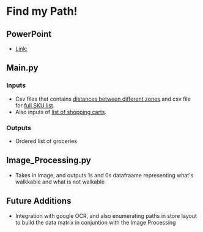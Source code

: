 # Find my Path!

## PowerPoint

* [Link:](https://uflorida-my.sharepoint.com/:p:/g/personal/nicolenar_ufl_edu/ETg0s6vWULZGpnLRKrsp-u8BTRUYiYX3ttSK8O9kdnQWZw?e=L9CeP1)

## Main.py

### Inputs
* Csv files that contains [distances between different zones](https://uflorida-my.sharepoint.com/:x:/g/personal/nicolenar_ufl_edu/ETMfMeeO1ZFDq079Usax4usB1H4n4O3j1AfFNQt5VddjTA?e=vNXJe4) and csv file for [full SKU list](https://uflorida-my.sharepoint.com/:x:/g/personal/nicolenar_ufl_edu/ES_fR29YVWhAnL07iBcnjP0B715cJ7v-3HG_-dkORtInLQ?e=xYvp6X). 
* Also inputs of [list of shopping carts](https://uflorida-my.sharepoint.com/:f:/g/personal/nicolenar_ufl_edu/ElaO22SuVcNCijwDgQpc1gQBva_OKaL29lFjZl5c2t8x2Q?e=CtY0tA).

### Outputs
* Ordered list of groceries


## Image_Processing.py

* Takes in image, and outputs 1s and 0s datafraame representing what's walkkable and what is not walkable


## Future Additions

* Integration with google OCR, and also enumerating paths in store layout to build the data matrix in conjuntion with the Image Processing
